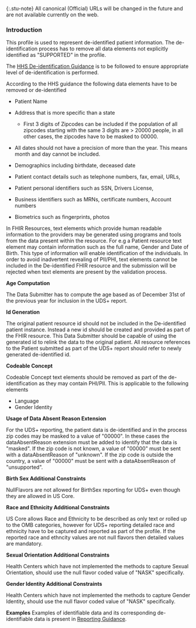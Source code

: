 {:.stu-note}
All canonical (Official) URLs will be changed in the future and are not available currently on the web.

### Introduction

This profile is used to represent de-identified patient information. The de-identification process has to remove all data elements not explicitly identified as "SUPPORTED" in the profile. 

The [HHS De-identification Guidance](https://www.hhs.gov/sites/default/files/ocr/privacy/hipaa/understanding/coveredentities/De-identification/hhs_deid_guidance.pdf) is to be followed to ensure appropriate level of de-identification is performed.

According to the HHS guidance the following data elements have to be removed or de-identified

* Patient Name
* Address that is more specific than a state
	
	* First 3 digits of Zipcodes can be included if the population of all zipcodes starting with the same 3 digits are > 20000 people, in all other cases, the zipcodes have to be masked to 00000.
	 
* All dates should not have a precision of more than the year. This means month and day cannot be included.
* Demographics including birthdate, deceased date
* Patient contact details such as telephone numbers, fax, email, URLs, 
* Patient personal identifiers such as SSN, Drivers License, 
* Business identifiers such as MRNs, certificate numbers, Account numbers
* Biometrics such as fingerprints, photos

In FHIR Resources, text elements which provide human readable information to the providers may be generated using programs and tools from the data present within the resource. For e.g a Patient resource text element may contain information such as the full name, Gender and Date of Birth. This type of information will enable identification of the individuals. In order to avoid inadvertent revealing of PII/PHI, text elements cannot be included in the De-identified FHIR resource and the submission will be rejected when text elements are present by the validation process.  

**Age Computation** 

The Data Submitter has to compute the age based as of December 31st of the previous year for inclusion in the UDS+ report.

**Id Generation** 

The original patient resource id should not be included in the De-identified patient instance. Instead a new id should be created and provided as part of the FHIR resource. This Data Submitter should be capable of using the generated id to relink the data to the original patient. All resource references to the Patient submitted as part of the UDS+ report should refer to newly generated de-identified id.

**Codeable Concept**

Codeable Concept text elements should be removed as part of the de-identification as they may contain PHI/PII. This is applicable to the following elements

* Language
* Gender Identity

**Usage of Data Absent Reason Extension**

For the UDS+ reporting, the patient data is de-identified and in the process zip codes may be masked to a value of "00000". In these cases the dataAbsentReason extension must be added to identify that the data is "masked".
If the zip code is not known, a value of "00000" must be sent with a dataAbsentReason of "unknown".
If the zip code is outside the country, a value of "00000" must be sent with a dataAbsentReason of "unsupported".

**Birth Sex Additional Constraints**

NullFlavors are not allowed for BirthSex reporting for UDS+ even though they are allowed in US Core.

**Race and Ethnicity Additional Constraints**

US Core allows Race and Ethnicity to be described as only text or rolled up to the OMB categories, however for UDS+ reporting detailed race and ethnicity have to be captured and reported as part of the profile. If the reported race and ethncity values are not null flavors then detailed values are mandatory.

**Sexual Orientation Additional Constraints**

Health Centers which have not implemented the methods to capture Sexual Orientation, should use the null flavor coded value of "NASK" specifically. 

**Gender Identity Additional Constraints**

Health Centers which have not implemented the methods to capture Gender Identity, should use the null flavor coded value of "NASK" specifically. 
  

**Examples** 
Examples of identifiable data and its corresponding de-identifiable data is present in [Reporting Guidance](reportingguidance.html).

